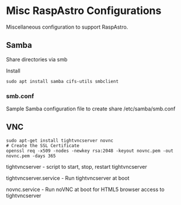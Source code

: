# Misc RaspAstro Configurations
Miscellaneous configuration to support RaspAstro. 

## Samba
Share directories via smb

Install
```
sudo apt install samba cifs-utils smbclient
```
### smb.conf
Sample Samba configuration file to create share 
/etc/samba/smb.conf


## VNC
```
sudo apt-get install tightvncserver novnc
# Create the SSL Certificate
openssl req -x509 -nodes -newkey rsa:2048 -keyout novnc.pem -out novnc.pem -days 365
```

tightvncserver - script to start, stop, restart tightvncserver

tightvncserver.service - Run tightvncserver at boot

novnc.service - Run noVNC at boot for HTML5 browser access to tightvncserver

